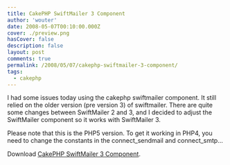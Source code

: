 ```yaml
---
title: CakePHP SwiftMailer 3 Component
author: 'wouter'
date: 2008-05-07T00:10:00.000Z
cover: ./preview.png
hasCover: false
description: false
layout: post
comments: true
permalink: /2008/05/07/cakephp-swiftmailer-3-component/
tags:
  - cakephp
---
```

I had some issues today using the cakephp swiftmailer component. It still relied on the older version (pre version 3) of swiftmailer. There are quite some changes between SwiftMailer 2 and 3, and I decided to adjust the SwiftMailer component so it works with SwiftMailer 3.

Please note that this is the PHP5 version. To get it working in PHP4, you need to change the constants in the connect\_sendmail and connect\_smtp…

Download [CakePHP SwiftMailer 3 Component][1].

 [1]: /wp-content/uploads/2008/05/swift_mailer.rar "CakePHP SwiftMailer 3 Component"